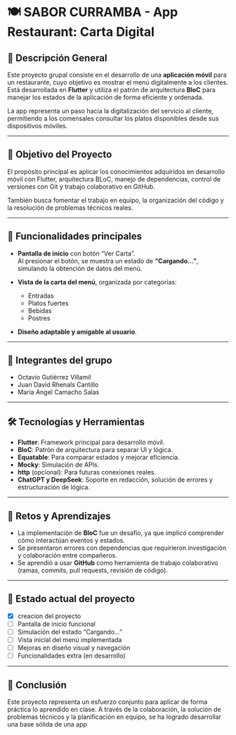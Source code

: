 # 🍽️ SABOR CURRAMBA - App Restaurant: Carta Digital

## 📌 Descripción General

Este proyecto grupal consiste en el desarrollo de una **aplicación móvil** para un restaurante, cuyo objetivo es mostrar el menú digitalmente a los clientes.  
Está desarrollada en **Flutter** y utiliza el patrón de arquitectura **BloC** para manejar los estados de la aplicación de forma eficiente y ordenada.

La app representa un paso hacia la digitalización del servicio al cliente, permitiendo a los comensales consultar los platos disponibles desde sus dispositivos móviles.

---

## 🎯 Objetivo del Proyecto

El propósito principal es aplicar los conocimientos adquiridos en desarrollo móvil con Flutter, arquitectura BLoC, manejo de dependencias, control de versiones con Git y trabajo colaborativo en GitHub.

También busca fomentar el trabajo en equipo, la organización del código y la resolución de problemas técnicos reales.

---

## 🧩 Funcionalidades principales

- **Pantalla de inicio** con botón “Ver Carta”.  
  Al presionar el botón, se muestra un estado de **“Cargando…”**, simulando la obtención de datos del menú.

- **Vista de la carta del menú**, organizada por categorías:
  - Entradas
  - Platos fuertes
  - Bebidas
  - Postres

- **Diseño adaptable y amigable al usuario**.

---

## 👥 Integrantes del grupo

- Octavio Gutiérrez Villamil  
- Juan David Rhenals Cantillo
- Maria Angel Camacho Salas  

---

## 🛠️ Tecnologías y Herramientas

- **Flutter**: Framework principal para desarrollo móvil.
- **BloC**: Patrón de arquitectura para separar UI y lógica.
- **Equatable**: Para comparar estados y mejorar eficiencia.
- **Mocky**: Simulación de APIs.
- **http** (opcional): Para futuras conexiones reales.
- **ChatGPT y DeepSeek**: Soporte en redacción, solución de errores y estructuración de lógica.

---

## 🧠 Retos y Aprendizajes

- La implementación de **BloC** fue un desafío, ya que implicó comprender cómo interactúan eventos y estados.
- Se presentaron errores con dependencias que requirieron investigación y colaboración entre compañeros.
- Se aprendió a usar **GitHub** como herramienta de trabajo colaborativo (ramas, commits, pull requests, revisión de código).

---

## 🚧 Estado actual del proyecto

- [x] creacion del proyecto
- [ ] Pantalla de inicio funcional  
- [ ] Simulación del estado “Cargando...”  
- [ ] Vista inicial del menú implementada  
- [ ] Mejoras en diseño visual y navegación  
- [ ] Funcionalidades extra (en desarrollo)

---

## 📍 Conclusión

Este proyecto representa un esfuerzo conjunto para aplicar de forma práctica lo aprendido en clase. A través de la colaboración, la solución de problemas técnicos y la planificación en equipo, se ha logrado desarrollar una base sólida de una app